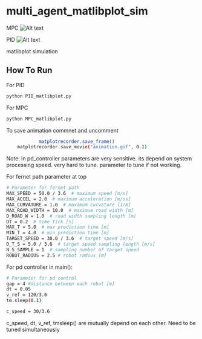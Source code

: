 # multi_agent_matlibplot_sim

MPC
![Alt text](https://github.com/rishabhdevyadav/multi_agent_matlibplot_sim/blob/main/gif/MPC.gif)

PID
![Alt text](https://github.com/rishabhdevyadav/multi_agent_matlibplot_sim/blob/main/gif/PID.gif)

matlibplot simulation

## How To Run

For PID
```bash
python PID_matlibplot.py
```

For MPC
```bash
python MPC_matlibplot.py
```



To save animation commnet and uncomment
```bash
            matplotrecorder.save_frame()    
    matplotrecorder.save_movie("animation.gif", 0.1)
```

Note: in pd_controller parameters are very sensitive. its depend on system processing speed. very hard to tune.
parameter to tune if not working. 

For fernet path parameter at top
```bash
# Parameter for fernet path
MAX_SPEED = 50.0 / 3.6  # maximum speed [m/s]
MAX_ACCEL = 2.0  # maximum acceleration [m/ss]
MAX_CURVATURE = 1.0  # maximum curvature [1/m]
MAX_ROAD_WIDTH = 10.0  # maximum road width [m]
D_ROAD_W = 1.0  # road width sampling length [m]
DT = 0.2  # time tick [s]
MAX_T = 5.0  # max prediction time [m]
MIN_T = 4.0  # min prediction time [m]
TARGET_SPEED = 30.0 / 3.6  # target speed [m/s]
D_T_S = 5.0 / 3.6  # target speed sampling length [m/s]
N_S_SAMPLE = 1  # sampling number of target speed
ROBOT_RADIUS = 2.5 # robot radius [m]
```


For pd controller in main():
```bash
# Parameter for pd control
gap = 4 #distance between each robot [m]
dt = 0.05
v_ref = 120/3.6
tm.sleep(0.1)

```

```bash
c_speed = 30/3.6
```

c_speed, dt, v_ref, tmsleep() are mutually depend on each other. Need to be tuned simultaneously
